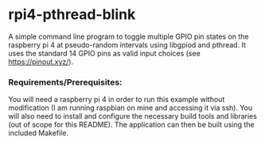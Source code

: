 # rpi4-pthread-blink
A simple command line program to toggle multiple GPIO pin states on the raspberry pi 4 at pseudo-random intervals using libgpiod and pthread. It uses the standard 14 GPIO pins as valid input choices (see https://pinout.xyz/).

### Requirements/Prerequisites:
You will need a raspberry pi 4 in order to run this example without modification (I am running raspbian on mine and accessing it via ssh). You will also need to install and configure the necessary build tools and libraries (out of scope for this README). The application can then be built using the included Makefile.
